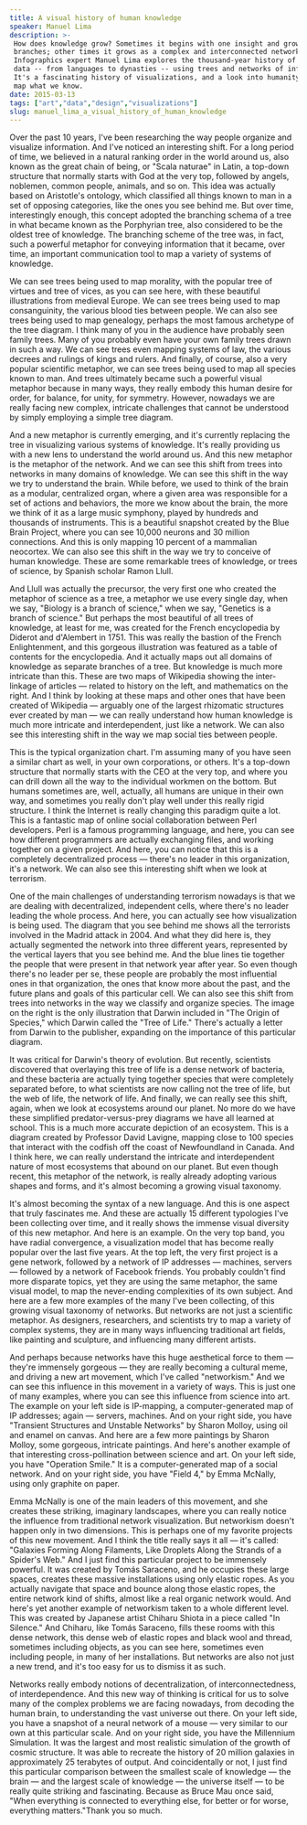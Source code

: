 ```yaml
---
title: A visual history of human knowledge
speaker: Manuel Lima
description: >-
 How does knowledge grow? Sometimes it begins with one insight and grows into many
 branches; other times it grows as a complex and interconnected network.
 Infographics expert Manuel Lima explores the thousand-year history of mapping
 data -- from languages to dynasties -- using trees and networks of information.
 It's a fascinating history of visualizations, and a look into humanity's urge to
 map what we know.
date: 2015-03-13
tags: ["art","data","design","visualizations"]
slug: manuel_lima_a_visual_history_of_human_knowledge
---
```


Over the past 10 years, I've been researching the way people organize and visualize
information. And I've noticed an interesting shift. For a long period of time, we believed
in a natural ranking order in the world around us, also known as the great chain of being,
or "Scala naturae" in Latin, a top-down structure that normally starts with God at the
very top, followed by angels, noblemen, common people, animals, and so on. This idea was
actually based on Aristotle's ontology, which classified all things known to man in a set
of opposing categories, like the ones you see behind me. But over time, interestingly
enough, this concept adopted the branching schema of a tree in what became known as the
Porphyrian tree, also considered to be the oldest tree of knowledge. The branching scheme
of the tree was, in fact, such a powerful metaphor for conveying information that it
became, over time, an important communication tool to map a variety of systems of
knowledge.

We can see trees being used to map morality, with the popular tree of virtues and tree of
vices, as you can see here, with these beautiful illustrations from medieval Europe. We
can see trees being used to map consanguinity, the various blood ties between people. We
can also see trees being used to map genealogy, perhaps the most famous archetype of the
tree diagram. I think many of you in the audience have probably seen family trees. Many of
you probably even have your own family trees drawn in such a way. We can see trees even
mapping systems of law, the various decrees and rulings of kings and rulers. And finally,
of course, also a very popular scientific metaphor, we can see trees being used to map all
species known to man. And trees ultimately became such a powerful visual metaphor because
in many ways, they really embody this human desire for order, for balance, for unity, for
symmetry. However, nowadays we are really facing new complex, intricate challenges that
cannot be understood by simply employing a simple tree diagram.

And a new metaphor is currently emerging, and it's currently replacing the tree in
visualizing various systems of knowledge. It's really providing us with a new lens to
understand the world around us. And this new metaphor is the metaphor of the network. And
we can see this shift from trees into networks in many domains of knowledge. We can see
this shift in the way we try to understand the brain. While before, we used to think of
the brain as a modular, centralized organ, where a given area was responsible for a set of
actions and behaviors, the more we know about the brain, the more we think of it as a
large music symphony, played by hundreds and thousands of instruments. This is a beautiful
snapshot created by the Blue Brain Project, where you can see 10,000 neurons and 30
million connections. And this is only mapping 10 percent of a mammalian neocortex. We can
also see this shift in the way we try to conceive of human knowledge. These are some
remarkable trees of knowledge, or trees of science, by Spanish scholar Ramon
Llull.

And Llull was actually the precursor, the very first one who created the metaphor of
science as a tree, a metaphor we use every single day, when we say, "Biology is a branch
of science," when we say, "Genetics is a branch of science." But perhaps the most
beautiful of all trees of knowledge, at least for me, was created for the French
encyclopedia by Diderot and d'Alembert in 1751. This was really the bastion of the French
Enlightenment, and this gorgeous illustration was featured as a table of contents for the
encyclopedia. And it actually maps out all domains of knowledge as separate branches of a
tree. But knowledge is much more intricate than this. These are two maps of Wikipedia
showing the inter-linkage of articles — related to history on the left, and mathematics on
the right. And I think by looking at these maps and other ones that have been created of
Wikipedia — arguably one of the largest rhizomatic structures ever created by man — we can
really understand how human knowledge is much more intricate and interdependent, just like
a network. We can also see this interesting shift in the way we map social ties between
people.

This is the typical organization chart. I'm assuming many of you have seen a similar chart
as well, in your own corporations, or others. It's a top-down structure that normally
starts with the CEO at the very top, and where you can drill down all the way to the
individual workmen on the bottom. But humans sometimes are, well, actually, all humans are
unique in their own way, and sometimes you really don't play well under this really rigid
structure. I think the Internet is really changing this paradigm quite a lot. This is a
fantastic map of online social collaboration between Perl developers. Perl is a famous
programming language, and here, you can see how different programmers are actually
exchanging files, and working together on a given project. And here, you can notice that
this is a completely decentralized process — there's no leader in this organization, it's
a network. We can also see this interesting shift when we look at terrorism.

One of the main challenges of understanding terrorism nowadays is that we are dealing with
decentralized, independent cells, where there's no leader leading the whole process. And
here, you can actually see how visualization is being used. The diagram that you see
behind me shows all the terrorists involved in the Madrid attack in 2004. And what they
did here is, they actually segmented the network into three different years, represented
by the vertical layers that you see behind me. And the blue lines tie together the people
that were present in that network year after year. So even though there's no leader per
se, these people are probably the most influential ones in that organization, the ones
that know more about the past, and the future plans and goals of this particular cell. We
can also see this shift from trees into networks in the way we classify and organize
species. The image on the right is the only illustration that Darwin included in "The
Origin of Species," which Darwin called the "Tree of Life." There's actually a letter from
Darwin to the publisher, expanding on the importance of this particular
diagram.

It was critical for Darwin's theory of evolution. But recently, scientists discovered that
overlaying this tree of life is a dense network of bacteria, and these bacteria are
actually tying together species that were completely separated before, to what scientists
are now calling not the tree of life, but the web of life, the network of life. And
finally, we can really see this shift, again, when we look at ecosystems around our
planet. No more do we have these simplified predator-versus-prey diagrams we have all
learned at school. This is a much more accurate depiction of an ecosystem. This is a
diagram created by Professor David Lavigne, mapping close to 100 species that interact
with the codfish off the coast of Newfoundland in Canada. And I think here, we can really
understand the intricate and interdependent nature of most ecosystems that abound on our
planet. But even though recent, this metaphor of the network, is really already adopting
various shapes and forms, and it's almost becoming a growing visual taxonomy.

It's almost becoming the syntax of a new language. And this is one aspect that truly
fascinates me. And these are actually 15 different typologies I've been collecting over
time, and it really shows the immense visual diversity of this new metaphor. And here is
an example. On the very top band, you have radial convergence, a visualization model that
has become really popular over the last five years. At the top left, the very first
project is a gene network, followed by a network of IP addresses — machines, servers —
followed by a network of Facebook friends. You probably couldn't find more disparate
topics, yet they are using the same metaphor, the same visual model, to map the
never-ending complexities of its own subject. And here are a few more examples of the many
I've been collecting, of this growing visual taxonomy of networks. But networks are not
just a scientific metaphor. As designers, researchers, and scientists try to map a variety
of complex systems, they are in many ways influencing traditional art fields, like
painting and sculpture, and influencing many different artists.

And perhaps because networks have this huge aesthetical force to them — they're immensely
gorgeous — they are really becoming a cultural meme, and driving a new art movement, which
I've called "networkism." And we can see this influence in this movement in a variety of
ways. This is just one of many examples, where you can see this influence from science
into art. The example on your left side is IP-mapping, a computer-generated map of IP
addresses; again — servers, machines. And on your right side, you have "Transient
Structures and Unstable Networks" by Sharon Molloy, using oil and enamel on canvas. And
here are a few more paintings by Sharon Molloy, some gorgeous, intricate paintings. And
here's another example of that interesting cross-pollination between science and art. On
your left side, you have "Operation Smile." It is a computer-generated map of a social
network. And on your right side, you have "Field 4," by Emma McNally, using only graphite
on paper.

Emma McNally is one of the main leaders of this movement, and she creates these striking,
imaginary landscapes, where you can really notice the influence from traditional network
visualization. But networkism doesn't happen only in two dimensions. This is perhaps one of
my favorite projects of this new movement. And I think the title really says it all — it's
called: "Galaxies Forming Along Filaments, Like Droplets Along the Strands of a Spider's
Web." And I just find this particular project to be immensely powerful. It was created by
Tomás Saraceno, and he occupies these large spaces, creates these massive installations
using only elastic ropes. As you actually navigate that space and bounce along those
elastic ropes, the entire network kind of shifts, almost like a real organic network
would. And here's yet another example of networkism taken to a whole different level. This
was created by Japanese artist Chiharu Shiota in a piece called "In Silence." And Chiharu,
like Tomás Saraceno, fills these rooms with this dense network, this dense web of elastic
ropes and black wool and thread, sometimes including objects, as you can see here,
sometimes even including people, in many of her installations. But networks are also not
just a new trend, and it's too easy for us to dismiss it as such.

Networks really embody notions of decentralization, of interconnectedness, of
interdependence. And this new way of thinking is critical for us to solve many of the
complex problems we are facing nowadays, from decoding the human brain, to understanding
the vast universe out there. On your left side, you have a snapshot of a neural network of
a mouse — very similar to our own at this particular scale. And on your right side, you
have the Millennium Simulation. It was the largest and most realistic simulation of the
growth of cosmic structure. It was able to recreate the history of 20 million galaxies in
approximately 25 terabytes of output. And coincidentally or not, I just find this
particular comparison between the smallest scale of knowledge — the brain — and the
largest scale of knowledge — the universe itself — to be really quite striking and
fascinating. Because as Bruce Mau once said, "When everything is connected to everything
else, for better or for worse, everything matters."Thank you so much.

<!--
ad_duration=3.33
comment_count=81
event="TED2015"
external_start_time=0
has_talk_citation=0
intro_duration=11.82
is_subtitle_required="False"
is_talk_featured="True"
language="en"
language_swap="False"
native_language="en"
number_of_related_talks=6
number_of_speakers=1
number_of_subtitled_videos=29
number_of_tags=4
number_of_talk_download_languages=29
number_of_talk_more_resources=2
number_of_talk_recommendations=2
number_of_talks_take_actions=0
post_ad_duration=0.83
published_timestamp="2015-08-18 15:34:34"
recording_date="2015-03-13"
speaker_description="Data visualization researcher"
speaker_is_published=1
speaker_name="Manuel Lima"
speaker_what_others_say="Lima endeavors to make sense of all the myriad ways -- computer-aided to hand-drawn -- to communicate data."
talk_name="A visual history of human knowledge"
talk_recommendations_blurb="Explore resources about the emergence of the network metaphor."
talks_tags=["art","data","design","visualizations"]
talks_take_action=[]
url_audio="https://download.ted.com/talks/ManuelLima_2015.mp3?apikey=acme-roadrunner"
url_photo_speaker="https://pe.tedcdn.com/images/ted/781fa27109c136a274f2ccfb5fd6f0ba66795aac_254x191.jpg"
url_photo_talk="https://pe.tedcdn.com/images/ted/9e003b0a822daba702608136e73f7be001b6b2f2_2880x1620.jpg"
url_webpage="https://www.ted.com/talks/manuel_lima_a_visual_history_of_human_knowledge"
video_type_name="TED Stage Talk"
-->
